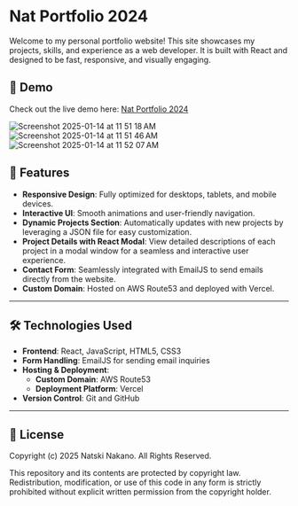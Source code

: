# Nat Portfolio 2024

Welcome to my personal portfolio website! This site showcases my projects, skills, and experience as a web developer. It is built with React and designed to be fast, responsive, and visually engaging.

## 🌟 Demo

Check out the live demo here: [Nat Portfolio 2024](https://www.owl135portfolio.com/)

![Screenshot 2025-01-14 at 11 51 18 AM](https://github.com/user-attachments/assets/560c29e4-a9b0-40d2-b180-7644645154f0)
![Screenshot 2025-01-14 at 11 51 46 AM](https://github.com/user-attachments/assets/e08a4295-7e2d-4a07-a102-829b58d1a50e)
![Screenshot 2025-01-14 at 11 52 07 AM](https://github.com/user-attachments/assets/b23a1efd-dad4-418c-928b-ed63d770e4e6)

## 🚀 Features

- **Responsive Design**: Fully optimized for desktops, tablets, and mobile devices.
- **Interactive UI**: Smooth animations and user-friendly navigation.
- **Dynamic Projects Section**: Automatically updates with new projects by leveraging a JSON file for easy customization.
- **Project Details with React Modal**: View detailed descriptions of each project in a modal window for a seamless and interactive user experience.
- **Contact Form**: Seamlessly integrated with EmailJS to send emails directly from the website.
- **Custom Domain**: Hosted on AWS Route53 and deployed with Vercel.

---

## 🛠️ Technologies Used

- **Frontend**: React, JavaScript, HTML5, CSS3
- **Form Handling**: EmailJS for sending email inquiries
- **Hosting & Deployment**: 
  - **Custom Domain**: AWS Route53
  - **Deployment Platform**: Vercel
- **Version Control**: Git and GitHub

---
## 📄 License

Copyright (c) 2025 Natski Nakano. All Rights Reserved.

This repository and its contents are protected by copyright law. Redistribution, modification, or use of this code in any form is strictly prohibited without explicit written permission from the copyright holder.


